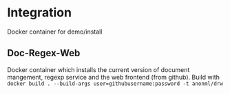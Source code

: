 # Integration
Docker container for demo/install

## Doc-Regex-Web
Docker container which installs the current version of document mangement, regexp service and the web frontend (from github).
Build with ``docker build . --build-args user=githubusername:password -t anonml/drw``
